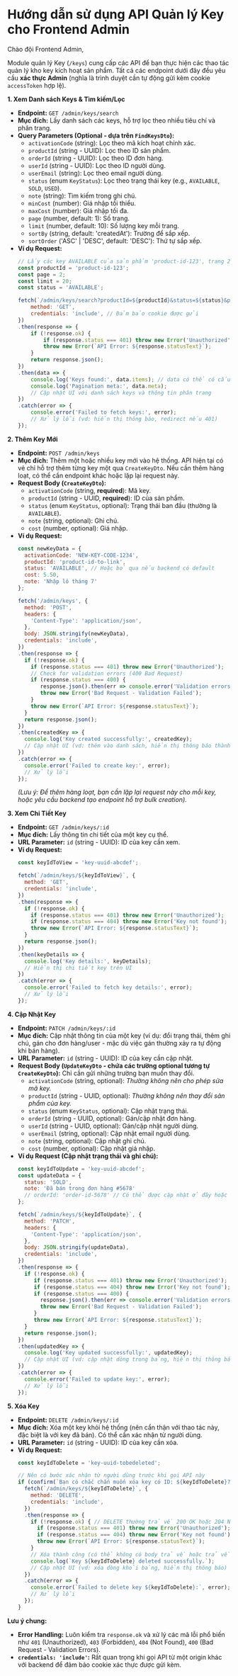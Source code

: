 # Hướng dẫn sử dụng API Quản lý Key cho Frontend Admin

Chào đội Frontend Admin,

Module quản lý Key (`/keys`) cung cấp các API để bạn thực hiện các thao tác quản lý kho key kích hoạt sản phẩm. Tất cả các endpoint dưới đây đều yêu cầu **xác thực Admin** (nghĩa là trình duyệt cần tự động gửi kèm cookie `accessToken` hợp lệ).

**1. Xem Danh sách Keys & Tìm kiếm/Lọc**

*   **Endpoint:** `GET /admin/keys/search`
*   **Mục đích:** Lấy danh sách các keys, hỗ trợ lọc theo nhiều tiêu chí và phân trang.
*   **Query Parameters (Optional - dựa trên `FindKeysDto`):**
    *   `activationCode` (string): Lọc theo mã kích hoạt chính xác.
    *   `productId` (string - UUID): Lọc theo ID sản phẩm.
    *   `orderId` (string - UUID): Lọc theo ID đơn hàng.
    *   `userId` (string - UUID): Lọc theo ID người dùng.
    *   `userEmail` (string): Lọc theo email người dùng.
    *   `status` (enum `KeyStatus`): Lọc theo trạng thái key (e.g., `AVAILABLE`, `SOLD`, `USED`).
    *   `note` (string): Tìm kiếm trong ghi chú.
    *   `minCost` (number): Giá nhập tối thiểu.
    *   `maxCost` (number): Giá nhập tối đa.
    *   `page` (number, default: 1): Số trang.
    *   `limit` (number, default: 10): Số lượng key mỗi trang.
    *   `sortBy` (string, default: 'createdAt'): Trường để sắp xếp.
    *   `sortOrder` ('ASC' | 'DESC', default: 'DESC'): Thứ tự sắp xếp.
*   **Ví dụ Request:**
    ```javascript
    // Lấy các key AVAILABLE của sản phẩm 'product-id-123', trang 2, 20 key/trang
    const productId = 'product-id-123';
    const page = 2;
    const limit = 20;
    const status = 'AVAILABLE';

    fetch(`/admin/keys/search?productId=${productId}&status=${status}&page=${page}&limit=${limit}`, {
        method: 'GET',
        credentials: 'include', // Đảm bảo cookie được gửi
    })
    .then(response => {
        if (!response.ok) {
            if (response.status === 401) throw new Error('Unauthorized');
            throw new Error(`API Error: ${response.statusText}`);
        }
        return response.json();
    })
    .then(data => {
        console.log('Keys found:', data.items); // data có thể có cấu trúc { items: [], meta: { total, page, limit, ... } }
        console.log('Pagination meta:', data.meta);
        // Cập nhật UI với danh sách keys và thông tin phân trang
    })
    .catch(error => {
        console.error('Failed to fetch keys:', error);
        // Xử lý lỗi (vd: hiển thị thông báo, redirect nếu 401)
    });
    ```

**2. Thêm Key Mới**

*   **Endpoint:** `POST /admin/keys`
*   **Mục đích:** Thêm một hoặc nhiều key mới vào hệ thống. API hiện tại có vẻ chỉ hỗ trợ thêm từng key một qua `CreateKeyDto`. Nếu cần thêm hàng loạt, có thể cần endpoint khác hoặc lặp lại request này.
*   **Request Body (`CreateKeyDto`):**
    *   `activationCode` (string, **required**): Mã key.
    *   `productId` (string - UUID, **required**): ID của sản phẩm.
    *   `status` (enum `KeyStatus`, optional): Trạng thái ban đầu (thường là `AVAILABLE`).
    *   `note` (string, optional): Ghi chú.
    *   `cost` (number, optional): Giá nhập.
*   **Ví dụ Request:**
    ```javascript
    const newKeyData = {
      activationCode: 'NEW-KEY-CODE-1234',
      productId: 'product-id-to-link',
      status: 'AVAILABLE', // Hoặc bỏ qua nếu backend có default
      cost: 5.50,
      note: 'Nhập lô tháng 7'
    };

    fetch('/admin/keys', {
      method: 'POST',
      headers: {
        'Content-Type': 'application/json',
      },
      body: JSON.stringify(newKeyData),
      credentials: 'include',
    })
    .then(response => {
      if (!response.ok) {
        if (response.status === 401) throw new Error('Unauthorized');
        // Check for validation errors (400 Bad Request)
        if (response.status === 400) {
           response.json().then(err => console.error('Validation errors:', err.message));
           throw new Error('Bad Request - Validation Failed');
        }
        throw new Error(`API Error: ${response.statusText}`);
      }
      return response.json();
    })
    .then(createdKey => {
      console.log('Key created successfully:', createdKey);
      // Cập nhật UI (vd: thêm vào danh sách, hiển thị thông báo thành công)
    })
    .catch(error => {
      console.error('Failed to create key:', error);
      // Xử lý lỗi
    });
    ```
    *(Lưu ý: Để thêm hàng loạt, bạn cần lặp lại request này cho mỗi key, hoặc yêu cầu backend tạo endpoint hỗ trợ bulk creation).*

**3. Xem Chi Tiết Key**

*   **Endpoint:** `GET /admin/keys/:id`
*   **Mục đích:** Lấy thông tin chi tiết của một key cụ thể.
*   **URL Parameter:** `id` (string - UUID): ID của key cần xem.
*   **Ví dụ Request:**
    ```javascript
    const keyIdToView = 'key-uuid-abcdef';

    fetch(`/admin/keys/${keyIdToView}`, {
      method: 'GET',
      credentials: 'include',
    })
    .then(response => {
      if (!response.ok) {
        if (response.status === 401) throw new Error('Unauthorized');
        if (response.status === 404) throw new Error('Key not found');
        throw new Error(`API Error: ${response.statusText}`);
      }
      return response.json();
    })
    .then(keyDetails => {
      console.log('Key details:', keyDetails);
      // Hiển thị chi tiết key trên UI
    })
    .catch(error => {
      console.error('Failed to fetch key details:', error);
      // Xử lý lỗi
    });
    ```

**4. Cập Nhật Key**

*   **Endpoint:** `PATCH /admin/keys/:id`
*   **Mục đích:** Cập nhật thông tin của một key (ví dụ: đổi trạng thái, thêm ghi chú, gán cho đơn hàng/user - mặc dù việc gán thường xảy ra tự động khi bán hàng).
*   **URL Parameter:** `id` (string - UUID): ID của key cần cập nhật.
*   **Request Body (`UpdateKeyDto` - chứa các trường optional tương tự `CreateKeyDto`):** Chỉ cần gửi những trường bạn muốn thay đổi.
    *   `activationCode` (string, optional): *Thường không nên cho phép sửa mã key.*
    *   `productId` (string - UUID, optional): *Thường không nên thay đổi sản phẩm của key.*
    *   `status` (enum `KeyStatus`, optional): Cập nhật trạng thái.
    *   `orderId` (string - UUID, optional): Gán/cập nhật đơn hàng.
    *   `userId` (string - UUID, optional): Gán/cập nhật người dùng.
    *   `userEmail` (string, optional): Cập nhật email người dùng.
    *   `note` (string, optional): Cập nhật ghi chú.
    *   `cost` (number, optional): Cập nhật giá nhập.
*   **Ví dụ Request (Cập nhật trạng thái và ghi chú):**
    ```javascript
    const keyIdToUpdate = 'key-uuid-abcdef';
    const updateData = {
      status: 'SOLD',
      note: 'Đã bán trong đơn hàng #5678'
      // orderId: 'order-id-5678' // Có thể được cập nhật ở đây hoặc trong luồng xử lý đơn hàng
    };

    fetch(`/admin/keys/${keyIdToUpdate}`, {
      method: 'PATCH',
      headers: {
        'Content-Type': 'application/json',
      },
      body: JSON.stringify(updateData),
      credentials: 'include',
    })
    .then(response => {
      if (!response.ok) {
         if (response.status === 401) throw new Error('Unauthorized');
         if (response.status === 404) throw new Error('Key not found');
         if (response.status === 400) {
           response.json().then(err => console.error('Validation errors:', err.message));
           throw new Error('Bad Request - Validation Failed');
         }
         throw new Error(`API Error: ${response.statusText}`);
      }
      return response.json();
    })
    .then(updatedKey => {
      console.log('Key updated successfully:', updatedKey);
      // Cập nhật UI (vd: cập nhật dòng trong bảng, hiển thị thông báo)
    })
    .catch(error => {
      console.error('Failed to update key:', error);
      // Xử lý lỗi
    });
    ```

**5. Xóa Key**

*   **Endpoint:** `DELETE /admin/keys/:id`
*   **Mục đích:** Xóa một key khỏi hệ thống (nên cẩn thận với thao tác này, đặc biệt là với key đã bán). Có thể cần xác nhận từ người dùng.
*   **URL Parameter:** `id` (string - UUID): ID của key cần xóa.
*   **Ví dụ Request:**
    ```javascript
    const keyIdToDelete = 'key-uuid-tobedeleted';

    // Nên có bước xác nhận từ người dùng trước khi gọi API này
    if (confirm(`Bạn có chắc chắn muốn xóa key có ID: ${keyIdToDelete}? Thao tác này không thể hoàn tác.`)) {
      fetch(`/admin/keys/${keyIdToDelete}`, {
        method: 'DELETE',
        credentials: 'include',
      })
      .then(response => {
        if (!response.ok) { // DELETE thường trả về 200 OK hoặc 204 No Content khi thành công
          if (response.status === 401) throw new Error('Unauthorized');
          if (response.status === 404) throw new Error('Key not found');
          throw new Error(`API Error: ${response.statusText}`);
        }
        // Xóa thành công (có thể không có body trả về hoặc trả về object đã xóa)
        console.log(`Key ${keyIdToDelete} deleted successfully.`);
        // Cập nhật UI (vd: xóa dòng khỏi bảng, hiển thị thông báo)
      })
      .catch(error => {
        console.error(`Failed to delete key ${keyIdToDelete}:`, error);
        // Xử lý lỗi
      });
    }
    ```

**Lưu ý chung:**

*   **Error Handling:** Luôn kiểm tra `response.ok` và xử lý các mã lỗi phổ biến như `401` (Unauthorized), `403` (Forbidden), `404` (Not Found), `400` (Bad Request - Validation Errors).
*   **`credentials: 'include'`:** Rất quan trọng khi gọi API từ một origin khác với backend để đảm bảo cookie xác thực được gửi kèm. 